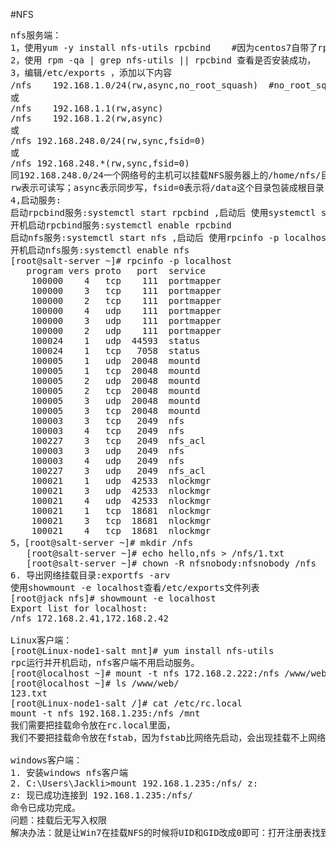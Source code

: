 ﻿#NFS
<pre>
nfs服务端： 
1，使用yum -y install nfs-utils rpcbind    #因为centos7自带了rpcbind，所以不用安装rpc服务，rpc监听在111端口，可以使用ss -tnulp | grep 111查看rpc服务是否自动启动，如果没有启动，就systemctl start rpcbind 启动rpc服务。rpc在nfs服务器搭建过程中至关重要，因为rpc能够获得nfs服务器端的端口号等信息，nfs客户器端通过rpc获得这些信息后才能连接nfs服务器端。ubuntu: nfs-kernel-server nfs-common
2，使用 rpm -qa | grep nfs-utils || rpcbind 查看是否安装成功，
3，编辑/etc/exports ，添加以下内容           
/nfs    192.168.1.0/24(rw,async,no_root_squash)  #no_root_squash为允许root用户使用
或   
/nfs    192.168.1.1(rw,async)
/nfs    192.168.1.2(rw,async)
或   
/nfs 192.168.248.0/24(rw,sync,fsid=0)
或   
/nfs 192.168.248.*(rw,sync,fsid=0)
同192.168.248.0/24一个网络号的主机可以挂载NFS服务器上的/home/nfs/目录到自己的文件系统中
rw表示可读写；async表示同步写，fsid=0表示将/data这个目录包装成根目录
4,启动服务:
启动rpcbind服务:systemctl start rpcbind ,启动后 使用systemctl status rpcbind 查看
开机启动rpcbind服务:systemctl enable rpcbind 
启动nfs服务:systemctl start nfs ,启动后 使用rpcinfo -p localhost查看
开机启动nfs服务:systemctl enable nfs 
[root@salt-server ~]# rpcinfo -p localhost
   program vers proto   port  service
    100000    4   tcp    111  portmapper
    100000    3   tcp    111  portmapper
    100000    2   tcp    111  portmapper
    100000    4   udp    111  portmapper
    100000    3   udp    111  portmapper
    100000    2   udp    111  portmapper
    100024    1   udp  44593  status
    100024    1   tcp   7058  status
    100005    1   udp  20048  mountd
    100005    1   tcp  20048  mountd
    100005    2   udp  20048  mountd
    100005    2   tcp  20048  mountd
    100005    3   udp  20048  mountd
    100005    3   tcp  20048  mountd
    100003    3   tcp   2049  nfs
    100003    4   tcp   2049  nfs
    100227    3   tcp   2049  nfs_acl
    100003    3   udp   2049  nfs
    100003    4   udp   2049  nfs
    100227    3   udp   2049  nfs_acl
    100021    1   udp  42533  nlockmgr
    100021    3   udp  42533  nlockmgr
    100021    4   udp  42533  nlockmgr
    100021    1   tcp  18681  nlockmgr
    100021    3   tcp  18681  nlockmgr
    100021    4   tcp  18681  nlockmgr
5，[root@salt-server ~]# mkdir /nfs
   [root@salt-server ~]# echo hello,nfs > /nfs/1.txt
   [root@salt-server ~]# chown -R nfsnobody:nfsnobody /nfs
6. 导出网络挂载目录:exportfs -arv
使用showmount -e localhost查看/etc/exports文件列表
[root@jack nfs]# showmount -e localhost
Export list for localhost:
/nfs 172.168.2.41,172.168.2.42

Linux客户端：
[root@Linux-node1-salt mnt]# yum install nfs-utils
rpc运行并开机启动，nfs客户端不用启动服务。
[root@localhost ~]# mount -t nfs 172.168.2.222:/nfs /www/web
[root@localhost ~]# ls /www/web/
123.txt
[root@Linux-node1-salt /]# cat /etc/rc.local
mount -t nfs 192.168.1.235:/nfs /mnt
我们需要把挂载命令放在rc.local里面，
我们不要把挂载命令放在fstab，因为fstab比网络先启动，会出现挂载不上网络NFS 

windows客户端：
1. 安装windows nfs客户端
2. C:\Users\Jackli>mount 192.168.1.235:/nfs/ z:
z: 现已成功连接到 192.168.1.235:/nfs/
命令已成功完成。
问题：挂载后无写入权限
解决办法：就是让Win7在挂载NFS的时候将UID和GID改成0即可：打开注册表找到：HKEY_LOCAL_MACHINE\SOFTWARE\Microsoft\ClientForNFS\CurrentVersion\Default，给其中增加两项：AnonymousUid，AnonymousGid



</pre>
